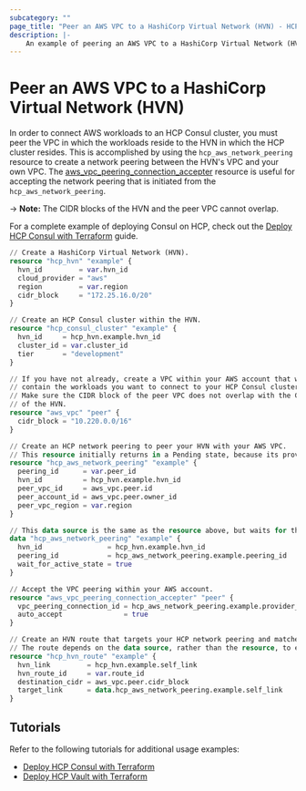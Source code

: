 ```yaml
---
subcategory: ""
page_title: "Peer an AWS VPC to a HashiCorp Virtual Network (HVN) - HCP Provider"
description: |-
    An example of peering an AWS VPC to a HashiCorp Virtual Network (HVN).
---
```


# Peer an AWS VPC to a HashiCorp Virtual Network (HVN)

In order to connect AWS workloads to an HCP Consul cluster, you must peer the VPC in which the workloads reside to the HVN in which the HCP cluster resides.
This is accomplished by using the `hcp_aws_network_peering` resource to create a network peering between the HVN's VPC and your own VPC.
The [aws_vpc_peering_connection_accepter](https://registry.terraform.io/providers/hashicorp/aws/latest/docs/resources/vpc_peering_connection_accepter) resource is useful for accepting the network peering that is initiated from the `hcp_aws_network_peering`.

-> **Note:** The CIDR blocks of the HVN and the peer VPC cannot overlap.

For a complete example of deploying Consul on HCP, check out the [Deploy HCP Consul with Terraform](https://developer.hashicorp.com/consul/tutorials/cloud-production/terraform-hcp-consul-provider) guide.
```terraform
// Create a HashiCorp Virtual Network (HVN).
resource "hcp_hvn" "example" {
  hvn_id         = var.hvn_id
  cloud_provider = "aws"
  region         = var.region
  cidr_block     = "172.25.16.0/20"
}

// Create an HCP Consul cluster within the HVN.
resource "hcp_consul_cluster" "example" {
  hvn_id     = hcp_hvn.example.hvn_id
  cluster_id = var.cluster_id
  tier       = "development"
}

// If you have not already, create a VPC within your AWS account that will
// contain the workloads you want to connect to your HCP Consul cluster.
// Make sure the CIDR block of the peer VPC does not overlap with the CIDR
// of the HVN.
resource "aws_vpc" "peer" {
  cidr_block = "10.220.0.0/16"
}

// Create an HCP network peering to peer your HVN with your AWS VPC. 
// This resource initially returns in a Pending state, because its provider_peering_id is required to complete acceptance of the connection.
resource "hcp_aws_network_peering" "example" {
  peering_id      = var.peer_id
  hvn_id          = hcp_hvn.example.hvn_id
  peer_vpc_id     = aws_vpc.peer.id
  peer_account_id = aws_vpc.peer.owner_id
  peer_vpc_region = var.region
}

// This data source is the same as the resource above, but waits for the connection to be Active before returning.
data "hcp_aws_network_peering" "example" {
  hvn_id                = hcp_hvn.example.hvn_id
  peering_id            = hcp_aws_network_peering.example.peering_id
  wait_for_active_state = true
}

// Accept the VPC peering within your AWS account.
resource "aws_vpc_peering_connection_accepter" "peer" {
  vpc_peering_connection_id = hcp_aws_network_peering.example.provider_peering_id
  auto_accept               = true
}

// Create an HVN route that targets your HCP network peering and matches your AWS VPC's CIDR block.
// The route depends on the data source, rather than the resource, to ensure the peering is in an Active state.
resource "hcp_hvn_route" "example" {
  hvn_link         = hcp_hvn.example.self_link
  hvn_route_id     = var.route_id
  destination_cidr = aws_vpc.peer.cidr_block
  target_link      = data.hcp_aws_network_peering.example.self_link
}
```

## Tutorials

Refer to the following tutorials for additional usage examples:

- [Deploy HCP Consul with Terraform](https://developer.hashicorp.com/consul/tutorials/cloud-production/terraform-hcp-consul-provider)
- [Deploy HCP Vault with Terraform](https://developer.hashicorp.com/vault/tutorials/cloud-ops/terraform-hcp-provider-vault)